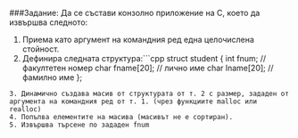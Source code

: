 ###Задание:
Да се състави конзолно приложение на C, което да извършва следното:

1. Приема като аргумент на командния ред една целочислена стойност.
2. Дефинира следната структура:```cpp
struct student
{
int fnum; // факултетен номер
char fname[20]; // лично име
char lname[20]; // фамилно име
};
```
3. Динамично създава масив от структурата от т. 2 с размер, зададен от аргумента на командния ред от т. 1. (чрез функциите malloc или realloc)
4. Попълва елементите на масива (масивът не е сортиран).
5. Извършва търсене по зададен fnum

